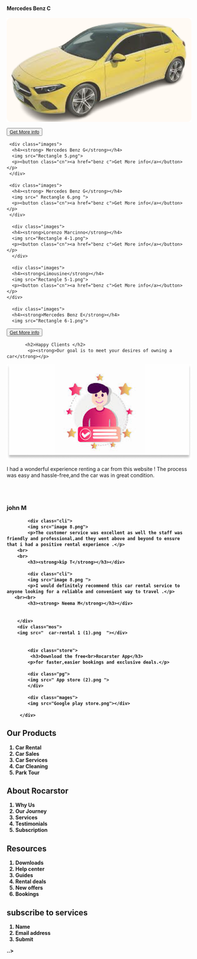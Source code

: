  <div class="images">
      <h4><strong> Mercedes Benz C</strong></h4>
      <img src="Rectangle 4.png">
      <p><button class="cn"><a href="benz c">Get More info</a></button></p>
    </div>

     <div class="images">
      <h4><strong> Mercedes Benz G</strong></h4>
      <img src="Rectangle 5.png">
      <p><button class="cn"><a href="benz c">Get More info</a></button></p>
     </div>

     <div class="images">
      <h4><strong> Mercedes Benz G</strong></h4>
      <img src=" Rectangle 6.png ">
      <p><button class="cn"><a href="benz c">Get More info</a></button></p>
     </div>

      <div class="images">
      <h4><strong>Lorenzo Marcinno</strong></h4>
      <img src="Rectangle 4-1.png">
      <p><button class="cn"><a href="benz c">Get More info</a></button></p>
      </div>

      <div class="images">
      <h4><strong>Limousine</strong></h4>
      <img src="Rectangle 5-1.png">
      <p><button class="cn"><a href="benz c">Get More info</a></button></p>
    </div>

      <div class="images">
      <h4><strong>Mercedes Benz E</strong></h4>
      <img src="Rectangle 6-1.png">
<p><button class="cn"><a href="benz c">Get More info</a></button></p>
      </div>

      
           <h2>Happy Clients </h2>
            <p><strong>Our goal is to meet your desires of owning a car</strong></p>
           
           
<div class="client"> 
    <div class="cli">     
         <img src="image 8.png">
         <p>I had a wonderful experience renting a car from this website ! The process was easy and hassle-free,and the car was  in great condition.</p>
         <br>
         <br>
         <h3><strong>john M</h3></div>
        
            <div class="cli">
            <img src="image 8.png">
            <p>The customer service was excellent as well the staff was friendly and professional,and they went above and beyond to ensure that i had a positive rental experience .</p>
        <br>
        <br>
            <h3><strong>kip T</strong></h3></div>
        
            <div class="cli">
            <img src="image 8.png ">
            <p>I would definitely recommend this car rental service to anyone looking for a reliable and convenient way to travel .</p> 
       <br><br>
            <h3><strong> Neema M</strong></h3></div>
        
        
        </div>
        <div class="mos">
        <img src="  car-rental 1 (1).png  "></div>


            <div class="store">
             <h3>Download the free<br>Rocarster App</h3>
            <p>for faster,easier bookings and exclusive deals.</p>
             
            <div class="pg">
            <img src=" App store (2).png ">
            </div>

            <div class="mages">
            <img src="Google play store.png"></div>

         </div>
<div class="gh">
         <div class="pro">
    <h2>Our Products </h2>
    <ol>
<li>Car Rental</li>
<li>Car Sales</li>
<li>Car Services</li>
 <li>Car Cleaning </li>
 <li>Park Tour</li>
    </ol></div>
    <div class="two"> 
    <h2>About Rocarstor</h2>  
    <ol>
     <li>Why Us</li>
     <li>Our Journey</li>
     <li>Services</li>
     <li>Testimonials</li>
     <li>Subscription</li>
    </ol></div>
<div class="three">
    <h2>Resources</h2>  
    <ol>
     <li>Downloads</li>
     <li>Help center</li>
     <li>Guides</li>
     <li>Rental deals </li>
     <li>New offers</li>
     <li>Bookings</li>
    </ol></div>
</div>
<div class="four">
    <h2>subscribe to services</h2>
    <ol>
    <li>Name </li>
    <li>Email address</li>
    <li>Submit</li>
    </ol> ..>
</div>
</div>
</div>